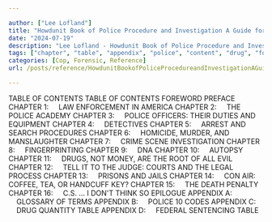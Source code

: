 ```yaml
---

author: ["Lee Lofland"]
title: "Howdunit Book of Police Procedure and Investigation A Guide for Writers - part0004.html"
date: "2024-07-19"
description: "Lee Lofland - Howdunit Book of Police Procedure and Investigation A Guide for Writers"
tags: ["chapter", "table", "appendix", "police", "content", "drug", "foreword", "preface", "law", "enforcement", "america", "academy", "officer", "duty", "equipment", "detective", "arrest", "search", "procedure", "homicide", "murder", "manslaughter", "crime", "scene", "investigation"]
categories: [Cop, Forensic, Reference]
url: /posts/reference/HowdunitBookofPoliceProcedureandInvestigationAGuideforWriters-part0004html

---
```



TABLE OF CONTENTS
TABLE OF CONTENTS
FOREWORD
PREFACE
CHAPTER 1:
    LAW ENFORCEMENT IN AMERICA
CHAPTER 2:
    THE POLICE ACADEMY
CHAPTER 3:
    POLICE OFFICERS: THEIR DUTIES AND EQUIPMENT
CHAPTER 4:
    DETECTIVES
CHAPTER 5:
    ARREST AND SEARCH PROCEDURES
CHAPTER 6:
    HOMICIDE, MURDER, AND MANSLAUGHTER
CHAPTER 7:
    CRIME SCENE INVESTIGATION
CHAPTER 8:
    FINGERPRINTING
CHAPTER 9:
    DNA
CHAPTER 10:
    AUTOPSY
CHAPTER 11:
    DRUGS, NOT MONEY, ARE THE ROOT OF ALL EVIL
CHAPTER 12:
    TELL IT TO THE JUDGE: COURTS AND THE LEGAL PROCESS
CHAPTER 13:
    PRISONS AND JAILS
CHAPTER 14:
    CON AIR: COFFEE, TEA, OR HANDCUFF KEY?
CHAPTER 15:
    THE DEATH PENALTY
CHAPTER 16:
    C.S. … I DON'T THINK SO
EPILOGUE
APPENDIX A:
    GLOSSARY OF TERMS
APPENDIX B:
    POLICE 10 CODES
APPENDIX C:
    DRUG QUANTITY TABLE
APPENDIX D:
    FEDERAL SENTENCING TABLE
